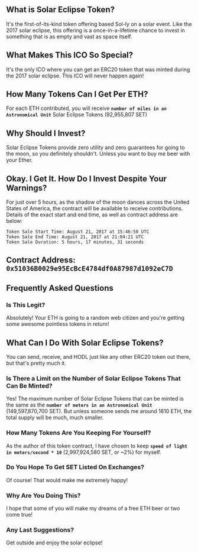 ## What is Solar Eclipse Token?
It's the first-of-its-kind token offering based Sol-ly on a solar event. Like the 2017 solar eclipse, this offering is
a once-in-a-lifetime chance to invest in something that is as empty and vast as space itself.

## What Makes This ICO So Special?
It's the only ICO where you can get an ERC20 token that was minted during the 2017 solar eclipse.
This ICO will never happen again!

## How Many Tokens Can I Get Per ETH?
For each ETH contributed, you will receive **`number of miles in an Astronomical Unit`** Solar Eclipse Tokens
(92,955,807 SET)

## Why Should I Invest?
Solar Eclipse Tokens provide zero utility and zero guarantees for going to the moon, so you definitely shouldn't.
Unless you want to buy me beer with your Ether.

## Okay. I Get It. How Do I Invest Despite Your Warnings?
For just over 5 hours, as the shadow of the moon dances across the United States of America, the contract will be available to receive contributions. Details of the exact start and end time, as well as contract address are below:

```
Token Sale Start Time: August 21, 2017 at 15:46:50 UTC
Token Sale End Time: August 21, 2017 at 21:04:21 UTC
Token Sale Duration: 5 hours, 17 minutes, 31 seconds
```

## Contract Address: `0x51036B0029e95EcBcE4784df0A87987d1092eC7D`

## Frequently Asked Questions

### Is This Legit?
Absolutely! Your ETH is going to a random web citizen and you're getting some awesome pointless tokens in return!

## What Can I Do With Solar Eclipse Tokens?
You can send, receive, and HODL just like any other ERC20 token out there, but that's pretty much it.

### Is There a Limit on the Number of Solar Eclipse Tokens That Can Be Minted?
Yes! The maximum number of Solar Eclipse Tokens that can be minted is the same as the **`number of meters in an
Astronomical Unit`** (149,597,870,700 SET). But unless someone sends me around 1610 ETH, the total supply will be much, much smaller.

### How Many Tokens Are You Keeping For Yourself?
As the author of this token contract, I have chosen to keep **`speed of light in meters/second * 10`** (2,997,924,580 SET,
or ~2%) for myself.

### Do You Hope To Get SET Listed On Exchanges?
Of course! That would make me extremely happy!

### Why Are You Doing This?
I hope that some of you will make my dreams of a free ETH beer or two come true!

### Any Last Suggestions?
Get outside and enjoy the solar eclipse!
